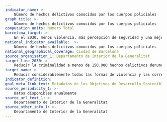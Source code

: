 ```yaml
---
indicator_name: >-
    Número de hechos delictivos conocidos por los cuerpos policiales
graph_title: >-
    Número de hechos delictivos conocidos por los cuerpos policiales
computation_units: Número Total
barcelona_target: >-
    En el 2030, menos violencia, más percepción de seguridad y una mejor convivencia en Barcelona
national_indicator_available:  >-
    Número de hechos delictivos conocidos por los cuerpos policiales
national_geographical_coverage: Ciudad de Barcelona
source_organisation_1: Departamento de Interior de la Generalitat
target_line_2030: >-
    Reducir la criminalidad a menos de 150.000 hechos delictivos denunciados al año
target_name: >-
    Reducir considerablemente todas las formas de violencia y las correspondientes tasas de mortalidad en todo el mundo
indicator_definition:
goal_meta_link_text: Metadatos de los Objetivos de Desarrollo Sostenible de las Naciones Unidas (pdf 894kB)
source_periodicity_1: >-
    Datos disponibles anualmente
source_url_text_1: >-
    Departamento de Interior de la Generalitat
source_other_info_1: >-
    Departamento de Interior de la Generalitat
---
```

